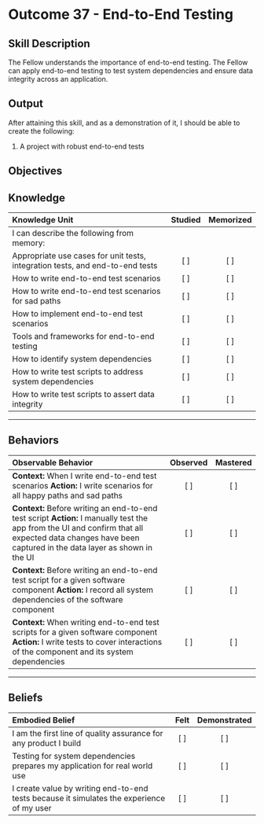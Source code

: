 # Outcome 37 - End-to-End Testing

**Skill Description**
----------
The Fellow understands the importance of end-to-end testing. The Fellow can apply end-to-end testing to test system dependencies and ensure data integrity across an application.

**Output**
----------
After attaining this skill, and as a demonstration of it, I should be able to create the following:

1. A project with robust end-to-end tests


**Objectives**
----------
## **Knowledge**


| Knowledge Unit   |      Studied      | Memorized |
|:-------------|:------------------:|:--------:|
| I can describe the following from memory: | | |
| Appropriate use cases for unit tests, integration tests, and end-to-end tests | [ ] | [ ]  |
| How to write end-to-end test scenarios | [ ] | [ ]  |
| How to write end-to-end test scenarios for sad paths | [ ] | [ ]  |
| How to implement end-to-end test scenarios | [ ] | [ ]  |
| Tools and frameworks for end-to-end testing | [ ] | [ ]  |
| How to identify system dependencies | [ ] | [ ]  |
| How to write test scripts to address system dependencies | [ ] | [ ]  |
| How to write test scripts to assert data integrity | [ ] | [ ]  |



----------


## **Behaviors**

| Observable Behavior   |      Observed      | Mastered |
|:-------------|:------------------:|:--------:|
| **Context:** When I write end-to-end test scenarios **Action:** I write scenarios for all happy paths and sad paths | [ ] | [ ] |
| **Context:** Before writing an end-to-end test script **Action:** I manually test the app from the UI and confirm that all expected data changes have been captured in the data layer as shown in the UI | [ ] | [ ] |
| **Context:** Before writing an end-to-end test script for a given software component **Action:** I record all system dependencies of the software component | [ ] | [ ] |
| **Context:** When writing end-to-end test scripts for a given software component **Action:** I write tests to cover interactions of the component and its system dependencies | [ ] | [ ] |

----------


## **Beliefs**


| Embodied Belief   |      Felt      | Demonstrated |
|:-------------|:------------------:|:--------:|
| I am the first line of quality assurance for any product I build | [ ] | [ ] |
| Testing for system dependencies prepares my application for real world use  | [ ] | [ ] |
| I create value by writing end-to-end tests because it simulates the experience of my user  | [ ] | [ ] |


